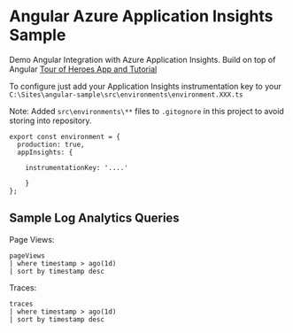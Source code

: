 # Angular Azure Application Insights Sample

Demo Angular Integration with Azure Application Insights.
Build on top of Angular [Tour of Heroes App and Tutorial](https://angular.io/tutorial)

To configure just add your Application Insights instrumentation key to your ```C:\Sites\angular-sample\src\environments\environment.XXX.ts```

Note: Added ```src\environments\**``` files to ```.gitognore``` in this project to avoid storing into repository.    

```
export const environment = {
  production: true,
  appInsights: {

    instrumentationKey: '....'
    
    }
};

```   

## Sample Log Analytics Queries
Page Views:
```
pageViews
| where timestamp > ago(1d)
| sort by timestamp desc 
```

Traces:
```
traces
| where timestamp > ago(1d)
| sort by timestamp desc
``` 